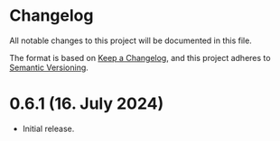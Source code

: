 # Changelog

All notable changes to this project will be documented in this file.

The format is based on [Keep a Changelog], and this project adheres to
[Semantic Versioning].

# 0.6.1 (16. July 2024)

- Initial release.

[Keep a Changelog]: https://keepachangelog.com/en/1.0.0/
[Semantic Versioning]: https://semver.org/spec/v2.0.0.html
